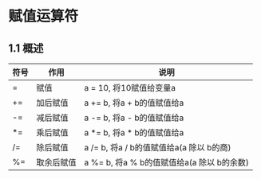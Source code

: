 # 赋值运算符

## 1.1 概述

| 符号 | 作用       | 说明                                       |
| ---- | ---------- | ------------------------------------------ |
| =    | 赋值       | a = 10, 将10赋值给变量a                    |
| +=   | 加后赋值   | a += b, 将a + b的值赋值给a                 |
| -=   | 减后赋值   | a -= b,  将a - b的值赋值给a                |
| *=   | 乘后赋值   | a *= b, 将a * b的值赋值给a                 |
| /=   | 除后赋值   | a /= b, 将a / b的值赋值给a(a 除以 b的商)   |
| %=   | 取余后赋值 | a %= b, 将a % b的值赋值给a(a 除以 b的余数) |

